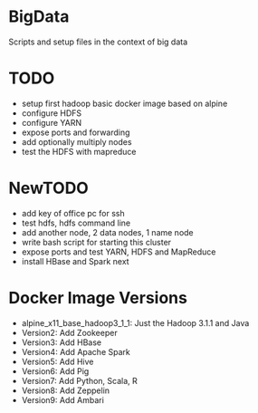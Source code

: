 # BigData
Scripts and setup files in the context of big data

# TODO
* setup first hadoop basic docker image based on alpine
* configure HDFS 
* configure YARN
* expose ports and forwarding
* add optionally multiply nodes
* test the HDFS with mapreduce

# NewTODO
* add key of office pc for ssh
* test hdfs, hdfs command line
* add another node, 2 data nodes, 1 name node
* write bash script for starting this cluster
* expose ports and test YARN, HDFS and MapReduce
* install HBase and Spark next

# Docker Image Versions
* alpine_x11_base_hadoop3_1_1: Just the Hadoop 3.1.1 and Java 
* Version2: Add Zookeeper
* Version3: Add HBase
* Version4: Add Apache Spark
* Version5: Add Hive
* Version6: Add Pig
* Version7: Add Python, Scala, R
* Version8: Add Zeppelin
* Version9: Add Ambari
